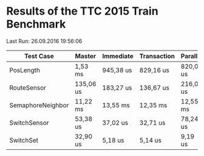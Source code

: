# Results of the TTC 2015 Train Benchmark

Last Run: 26.09.2016 19:56:06

Test Case|Master|Immediate|Transaction|Parallel|M→I|M→T|M→P|I→T|I→P|T→P|
---------|------|---------|-----------|--------|---|---|---|---|---|---|
PosLength|1,53 ms|945,38 us|829,16 us|820,02 us|1,62x|1,84x|1,86x|1,14x|1,15x|1,01x|
RouteSensor|135,06 us|183,27 us|136,67 us|216,03 us|0,74x|0,99x|0,63x|1,34x|0,85x|0,63x|
SemaphoreNeighbor|11,22 ms|13,55 ms|12,35 ms|12,55 ms|0,83x|0,91x|0,89x|1,10x|1,08x|0,98x|
SwitchSensor|53,38 us|37,02 us|32,71 us|78,24 us|1,44x|1,63x|0,68x|1,13x|0,47x|0,42x|
SwitchSet|32,90 us|5,18 us|5,14 us|9,19 us|6,35x|6,40x|3,58x|1,01x|0,56x|0,56x|
